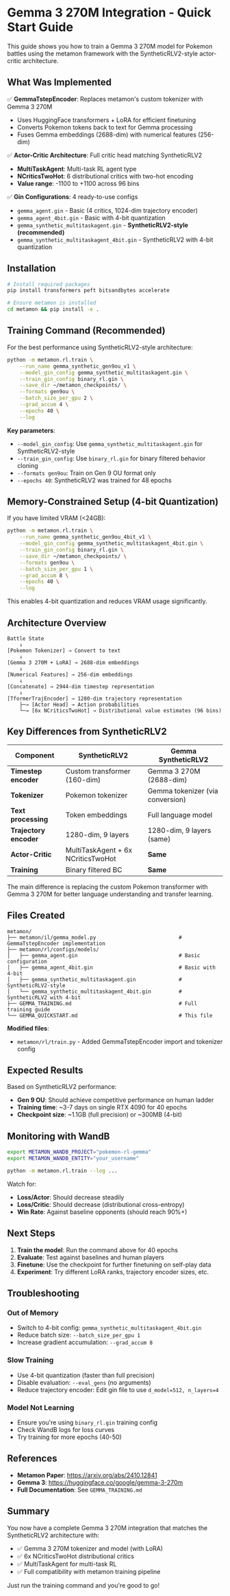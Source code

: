 # Gemma 3 270M Integration - Quick Start Guide

This guide shows you how to train a Gemma 3 270M model for Pokemon battles using the metamon framework with the SyntheticRLV2-style actor-critic architecture.

## What Was Implemented

✅ **GemmaTstepEncoder**: Replaces metamon's custom tokenizer with Gemma 3 270M
  - Uses HuggingFace transformers + LoRA for efficient finetuning
  - Converts Pokemon tokens back to text for Gemma processing
  - Fuses Gemma embeddings (2688-dim) with numerical features (256-dim)

✅ **Actor-Critic Architecture**: Full critic head matching SyntheticRLV2
  - **MultiTaskAgent**: Multi-task RL agent type
  - **NCriticsTwoHot**: 6 distributional critics with two-hot encoding
  - **Value range**: -1100 to +1100 across 96 bins

✅ **Gin Configurations**: 4 ready-to-use configs
  - `gemma_agent.gin` - Basic (4 critics, 1024-dim trajectory encoder)
  - `gemma_agent_4bit.gin` - Basic with 4-bit quantization
  - `gemma_synthetic_multitaskagent.gin` - **SyntheticRLV2-style (recommended)**
  - `gemma_synthetic_multitaskagent_4bit.gin` - SyntheticRLV2 with 4-bit quantization

## Installation

```bash
# Install required packages
pip install transformers peft bitsandbytes accelerate

# Ensure metamon is installed
cd metamon && pip install -e .
```

## Training Command (Recommended)

For the best performance using SyntheticRLV2-style architecture:

```bash
python -m metamon.rl.train \
    --run_name gemma_synthetic_gen9ou_v1 \
    --model_gin_config gemma_synthetic_multitaskagent.gin \
    --train_gin_config binary_rl.gin \
    --save_dir ~/metamon_checkpoints/ \
    --formats gen9ou \
    --batch_size_per_gpu 2 \
    --grad_accum 4 \
    --epochs 40 \
    --log
```

**Key parameters**:
- `--model_gin_config`: Use `gemma_synthetic_multitaskagent.gin` for SyntheticRLV2-style
- `--train_gin_config`: Use `binary_rl.gin` for binary filtered behavior cloning
- `--formats gen9ou`: Train on Gen 9 OU format only
- `--epochs 40`: SyntheticRLV2 was trained for 48 epochs

## Memory-Constrained Setup (4-bit Quantization)

If you have limited VRAM (<24GB):

```bash
python -m metamon.rl.train \
    --run_name gemma_synthetic_gen9ou_4bit_v1 \
    --model_gin_config gemma_synthetic_multitaskagent_4bit.gin \
    --train_gin_config binary_rl.gin \
    --save_dir ~/metamon_checkpoints/ \
    --formats gen9ou \
    --batch_size_per_gpu 1 \
    --grad_accum 8 \
    --epochs 40 \
    --log
```

This enables 4-bit quantization and reduces VRAM usage significantly.

## Architecture Overview

```
Battle State
    ↓
[Pokemon Tokenizer] → Convert to text
    ↓
[Gemma 3 270M + LoRA] → 2688-dim embeddings
    ↓
[Numerical Features] → 256-dim embeddings
    ↓
[Concatenate] → 2944-dim timestep representation
    ↓
[TformerTrajEncoder] → 1280-dim trajectory representation
    ├─→ [Actor Head] → Action probabilities
    └─→ [6x NCriticsTwoHot] → Distributional value estimates (96 bins)
```

## Key Differences from SyntheticRLV2

| Component | SyntheticRLV2 | Gemma SyntheticRLV2 |
|-----------|---------------|---------------------|
| **Timestep encoder** | Custom transformer (160-dim) | Gemma 3 270M (2688-dim) |
| **Tokenizer** | Pokemon tokenizer | Gemma tokenizer (via conversion) |
| **Text processing** | Token embeddings | Full language model |
| **Trajectory encoder** | 1280-dim, 9 layers | 1280-dim, 9 layers (same) |
| **Actor-Critic** | MultiTaskAgent + 6x NCriticsTwoHot | **Same** |
| **Training** | Binary filtered BC | **Same** |

The main difference is replacing the custom Pokemon transformer with Gemma 3 270M for better language understanding and transfer learning.

## Files Created

```
metamon/
├── metamon/il/gemma_model.py                           # GemmaTstepEncoder implementation
├── metamon/rl/configs/models/
│   ├── gemma_agent.gin                                 # Basic configuration
│   ├── gemma_agent_4bit.gin                            # Basic with 4-bit
│   ├── gemma_synthetic_multitaskagent.gin              # SyntheticRLV2-style
│   └── gemma_synthetic_multitaskagent_4bit.gin         # SyntheticRLV2 with 4-bit
├── GEMMA_TRAINING.md                                   # Full training guide
└── GEMMA_QUICKSTART.md                                 # This file
```

**Modified files**:
- `metamon/rl/train.py` - Added GemmaTstepEncoder import and tokenizer config

## Expected Results

Based on SyntheticRLV2 performance:
- **Gen 9 OU**: Should achieve competitive performance on human ladder
- **Training time**: ~3-7 days on single RTX 4090 for 40 epochs
- **Checkpoint size**: ~1.1GB (full precision) or ~300MB (4-bit)

## Monitoring with WandB

```bash
export METAMON_WANDB_PROJECT="pokemon-rl-gemma"
export METAMON_WANDB_ENTITY="your_username"

python -m metamon.rl.train --log ...
```

Watch for:
- **Loss/Actor**: Should decrease steadily
- **Loss/Critic**: Should decrease (distributional cross-entropy)
- **Win Rate**: Against baseline opponents (should reach 90%+)

## Next Steps

1. **Train the model**: Run the command above for 40 epochs
2. **Evaluate**: Test against baselines and human players
3. **Finetune**: Use the checkpoint for further finetuning on self-play data
4. **Experiment**: Try different LoRA ranks, trajectory encoder sizes, etc.

## Troubleshooting

### Out of Memory
- Switch to 4-bit config: `gemma_synthetic_multitaskagent_4bit.gin`
- Reduce batch size: `--batch_size_per_gpu 1`
- Increase gradient accumulation: `--grad_accum 8`

### Slow Training
- Use 4-bit quantization (faster than full precision)
- Disable evaluation: `--eval_gens` (no arguments)
- Reduce trajectory encoder: Edit gin file to use `d_model=512, n_layers=4`

### Model Not Learning
- Ensure you're using `binary_rl.gin` training config
- Check WandB logs for loss curves
- Try training for more epochs (40-50)

## References

- **Metamon Paper**: https://arxiv.org/abs/2410.12841
- **Gemma 3**: https://huggingface.co/google/gemma-3-270m
- **Full Documentation**: See `GEMMA_TRAINING.md`

## Summary

You now have a complete Gemma 3 270M integration that matches the SyntheticRLV2 architecture with:
- ✅ Gemma 3 270M tokenizer and model (with LoRA)
- ✅ 6x NCriticsTwoHot distributional critics
- ✅ MultiTaskAgent for multi-task RL
- ✅ Full compatibility with metamon training pipeline

Just run the training command and you're good to go!
